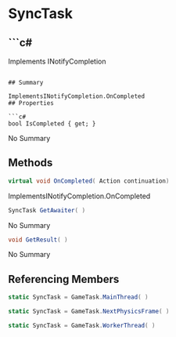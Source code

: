 # SyncTask

## ```c#
Implements INotifyCompletion
```

## Summary

ImplementsINotifyCompletion.OnCompleted
## Properties

```c#
bool IsCompleted { get; } 
```
No Summary
## Methods

```c#
virtual void OnCompleted( Action continuation) 
```
ImplementsINotifyCompletion.OnCompleted
```c#
SyncTask GetAwaiter( ) 
```
No Summary
```c#
void GetResult( ) 
```
No Summary
## Referencing Members

```c#
static SyncTask = GameTask.MainThread( ) 
```
```c#
static SyncTask = GameTask.NextPhysicsFrame( ) 
```
```c#
static SyncTask = GameTask.WorkerThread( ) 
```
